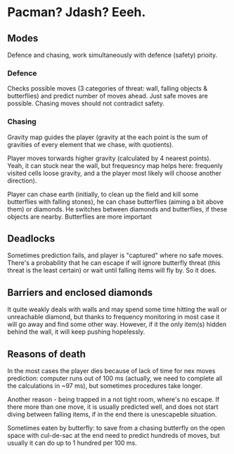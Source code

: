 # Pacman? Jdash? Eeeh.

## Modes
Defence and chasing, work simultaneously with defence (safety) prioity.

### Defence
Checks possible moves (3 categories of threat: wall, falling objects & butterflies) and predict number of moves ahead. Just safe moves are possible.
Chasing moves should not contradict safety.

### Chasing
Gravity map guides the player (gravity at the each point is the sum of gravities of every element that we chase, with quotients). 

Player moves torwards higher gravity (calculated by 4 nearest points). Yeah, it can stuck near the wall, but frequesncy map helps here: 
frequenly visited cells loose gravity, and a the player most likely will choose another direction).

Player can chase earth (initially, to clean up the field and kill some butterflies with falling stones), he can chase butterflies 
(aiming a bit above them) or diamonds. He switches between diamonds and butterflies, if these objects are nearby. Butterflies are more important

## Deadlocks
Sometimes prediction fails, and player is "captured" where no safe moves. There's a probability that he can escape if will ignore butterfly threat 
(this threat is the least certain) or wait until falling items will fly by. So it does.

## Barriers and enclosed diamonds
It quite weakly deals with walls and may spend some time hitting the wall or unreachable diamond, but thanks to frequency monitoring in most 
case it will go away and find some other way. However, if it the only item(s) hidden behind the wall, it will keep pushing hopelessly.

## Reasons of death
In the most cases the player dies because of lack of time for nex moves prediction: computer runs out of 100 ms (actually, we need to complete all 
the calculations in ~97 ms), but sometimes procedures take longer.

Another reason - being trapped in a not tight room, where's no escape. If there more than one move, it is usually predicted well, and does not start
diving between falling items, if in the end there is unescapeble situation.

Sometimes eaten by butterfly: to save from a chasing butterfly on the open space with cul-de-sac at the end need to predict hundreds of moves, 
but usually it can do up to 1 hundred per 100 ms.
